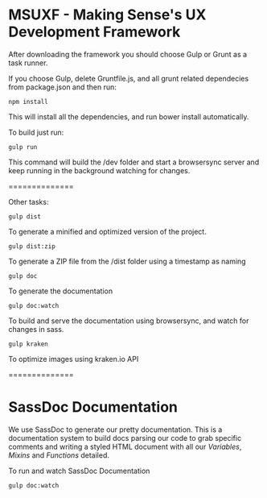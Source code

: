 MSUXF - Making Sense's UX Development Framework
==============

After downloading the framework you should choose Gulp or Grunt as a task runner.

If you choose Gulp, delete Gruntfile.js, and all grunt related dependecies from package.json and then run:
```
npm install
```
This will install all the dependencies, and run bower install automatically.

To build just run:
```
gulp run
```
This command will build the /dev folder and start a browsersync server and keep running in the background watching for changes.

==============

Other tasks:

```
gulp dist
```
To generate a minified and optimized version of the project.

```
gulp dist:zip
```
To generate a ZIP file from the /dist folder using a timestamp as naming

```
gulp doc
```
To generate the documentation

```
gulp doc:watch
```
To build and serve the documentation using browsersync, and watch for changes in sass.

```
gulp kraken
```
To optimize images using kraken.io API

==============

# SassDoc Documentation

We use SassDoc to generate our pretty documentation. This is a documentation system to build docs
parsing our code to grab specific comments and writing a styled HTML document with all our
*Variables*, *Mixins* and *Functions* detailed.

To run and watch SassDoc Documentation
```
gulp doc:watch
```
